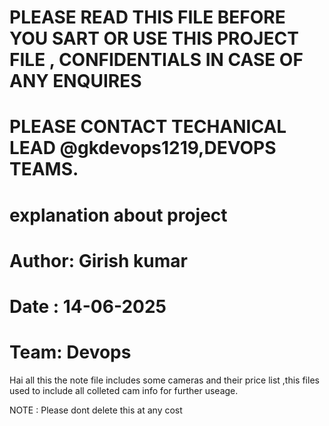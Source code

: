 # PLEASE READ THIS FILE BEFORE YOU SART OR USE THIS PROJECT FILE , CONFIDENTIALS IN CASE OF ANY ENQUIRES 
# PLEASE CONTACT TECHANICAL LEAD @gkdevops1219,DEVOPS TEAMS.
# explanation about project

# Author: Girish kumar
# Date : 14-06-2025
# Team: Devops

Hai all this the note file includes some cameras and their price list ,this files used to include all colleted cam info for further useage.

NOTE : Please dont delete this at any cost 